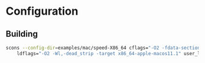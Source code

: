 # Configuration

## Building

```sh
scons --config-dir=examples/mac/speed-X86_64 cflags="-O2 -fdata-sections -ffunction-sections -target x86_64-apple-macos11.1" \
    ldflags="-O2 -Wl,-dead_strip -target x86_64-apple-macos11.1" user_libs=-lm
```
